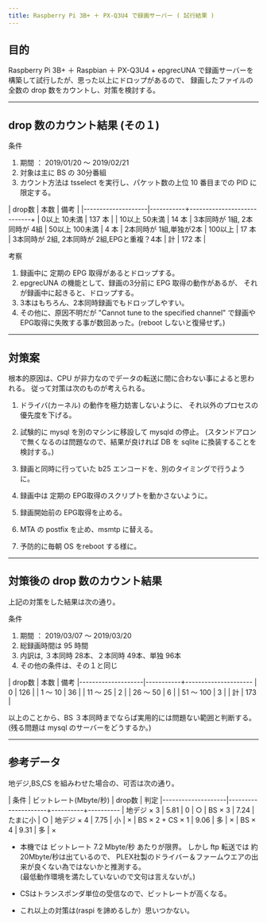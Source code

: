 ```yaml
---
title: Raspberry Pi 3B+ ＋ PX-Q3U4 で録画サーバー ( 試行結果 )
---
```



## 目的

Raspberry Pi 3B+ ＋ Raspbian ＋ PX-Q3U4 + epgrecUNA で録画サーバーを
構築して試行したが、思った以上にドロップがあるので、
録画したファイルの全数の drop 数をカウントし、対策を検討する。


-----------------
## drop 数のカウント結果 (その１)

条件
1. 期間 ： 2019/01/20 〜 2019/02/21
1. 対象は主に BS の 30分番組
1. カウント方法は tsselect を実行し、パケット数の上位 10 番目までの PID に限定する。

| drop数             |   本数    | 備考                       |
|--------------------|-----------+----------------------------+
| 0以上   10未満     |   137 本  |
| 10以上  50未満     |    14 本  | 3本同時が 1組, 2本同時が 4組
| 50以上 100未満     |     4 本  | 2本同時が 1組,単独が2本
| 100以上            |    17 本  | 3本同時が 2組, 2本同時が 2組,EPGと重複？4本
| 計                 |   172 本  |

考察
1. 録画中に 定期の EPG 取得があるとドロップする。
1. epgrecUNA の機能として、録画の3分前に EPG 取得の動作があるが、
   それが録画中に起きると、ドロップする。
1. 3本はもちろん、2本同時録画でもドロップしやすい。
1. その他に、原因不明だが "Cannot tune to the specified channel" で録画や
   EPG取得に失敗する事が数回あった。(reboot しないと復帰せず。)


-----------------
## 対策案

根本的原因は、CPU が非力なのでデータの転送に間に合わない事によると思われる。
従って対策は次のものが考えられる。

1. ドライバ(カーネル) の動作を極力妨害しないように、
   それ以外のプロセスの優先度を下げる。

1. 試験的に mysql を別のマシンに移設して mysqld の停止。
   (スタンドアロンで無くなるのは問題なので、結果が良ければ DB を
     sqlite に換装することを検討する。)

1. 録画と同時に行っていた b25 エンコードを、別のタイミングで行うように。

1. 録画中は 定期の EPG取得のスクリプトを動かさないように。

1. 録画開始前の EPG取得を止める。

1. MTA の postfix を止め、msmtp に替える。

1. 予防的に毎朝 OS をreboot する様に。


-----------------
## 対策後の drop 数のカウント結果

上記の対策をした結果は次の通り。

条件
1. 期間 ： 2019/03/07 〜 2019/03/20
1. 総録画時間は 95 時間
1. 内訳は, ３本同時 28本、２本同時 49本、単独 96本 
1. その他の条件は、その１と同じ


| drop数             |   本数    |  備考
|--------------------|-----------+---------------------
| 0                  |   126     |
| 1 〜 10            |    36     |
| 11 〜 25           |     2     |
| 26 〜 50           |     6     |
| 51 〜 100          |     3     |
| 計                 |   173     |


以上のことから、BS ３本同時までならば実用的には問題ない範囲と判断する。
(残る問題は mysql のサーバーをどうするか。)


-----------------
## 参考データ

地デジ,BS,CS を組みわせた場合の、可否は次の通り。


| 条件            | ビットレート(Mbyte/秒) | drop数   |  判定
|--------------------|---------------------+----------+----------
| 地デジ × 3        |  5.81               |  0       |  ○
| BS × 3            |  7.24               | たまに小 |  ○
| 地デジ × 4        |  7.75               |  小      |  ×
| BS × 2 + CS × 1  |  9.06               |  多      |  ×
| BS × 4            |  9.31               |  多      |  ×

+ 本機では ビットレート 7.2 Mbyte/秒 あたりが限界。
   しかし ftp 転送では 約 20Mbyte/秒は出ているので、
   PLEX社製のドライバー＆ファームウエアの出来が良くない為ではないかと推測する。
   <br>
   (最低動作環境を満たしていないので文句は言えないが。)
   
+ CSはトランスポンダ単位の受信なので、ビットレートが高くなる。
+ これ以上の対策は(raspi を諦めるしか）思いつかない。


